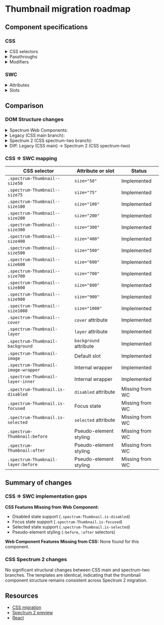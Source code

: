 # Thumbnail migration roadmap

## Component specifications

### CSS

<details>
<summary>CSS selectors</summary>

- `.spectrum-Thumbnail`
- `.spectrum-Thumbnail--cover .spectrum-Thumbnail-image`
- `.spectrum-Thumbnail--size100`
- `.spectrum-Thumbnail--size1000`
- `.spectrum-Thumbnail--size200`
- `.spectrum-Thumbnail--size300`
- `.spectrum-Thumbnail--size400`
- `.spectrum-Thumbnail--size50`
- `.spectrum-Thumbnail--size500`
- `.spectrum-Thumbnail--size600`
- `.spectrum-Thumbnail--size700`
- `.spectrum-Thumbnail--size75`
- `.spectrum-Thumbnail--size800`
- `.spectrum-Thumbnail--size900`
- `.spectrum-Thumbnail-background`
- `.spectrum-Thumbnail-image`
- `.spectrum-Thumbnail-image-wrapper`
- `.spectrum-Thumbnail-layer`
- `.spectrum-Thumbnail-layer-inner`
- `.spectrum-Thumbnail-layer.is-selected`
- `.spectrum-Thumbnail-layer:before`
- `.spectrum-Thumbnail.is-disabled`
- `.spectrum-Thumbnail.is-focused`
- `.spectrum-Thumbnail.is-focused .spectrum-Thumbnail-image-wrapper`
- `.spectrum-Thumbnail.is-focused:after`
- `.spectrum-Thumbnail:before`

</details>

<details>
<summary>Passthroughs</summary>

- `--mod-opacity-checkerboard-size`

</details>

<details>
<summary>Modifiers</summary>

- `--mod-thumbnail-border-color`
- `--mod-thumbnail-border-color-selected`
- `--mod-thumbnail-border-radius`
- `--mod-thumbnail-border-width`
- `--mod-thumbnail-border-width-selected`
- `--mod-thumbnail-color-opacity-disabled`
- `--mod-thumbnail-focus-indicator-color`
- `--mod-thumbnail-focus-indicator-gap`
- `--mod-thumbnail-focus-indicator-thickness`
- `--mod-thumbnail-layer-border-color-inner`
- `--mod-thumbnail-layer-border-color-outer`
- `--mod-thumbnail-layer-border-width-inner`
- `--mod-thumbnail-layer-border-width-outer`
- `--mod-thumbnail-size`

</details>

### SWC

<details>
<summary>Attributes</summary>

- `background` (string) - Background color for the thumbnail
- `cover` (boolean) - Whether the image should cover the entire thumbnail
- `layer` (boolean) - Whether the thumbnail is in layer mode
- `size` (string) - Size of the thumbnail (50, 75, 100, 200, 300, 400, 500, 600, 700, 800, 900, 1000)

</details>

<details>
<summary>Slots</summary>

- Default slot - Image element to present in the thumbnail

</details>

## Comparison

### DOM Structure changes

<details>
<summary>Spectrum Web Components:</summary>

```html
<!-- With background -->
<div class="opacity-checkerboard background" style="background: [background]">
    <div class="image-wrapper">
        <slot></slot>
    </div>
</div>

<!-- With layer -->
<div class="opacity-checkerboard layer-inner">
    <slot></slot>
</div>

<!-- Default -->
<div class="opacity-checkerboard image-wrapper">
    <slot></slot>
</div>
```

</details>

<details>
<summary>Legacy (CSS main branch):</summary>

```html
<!-- Layer variant -->
<div
    class="spectrum-Thumbnail spectrum-Thumbnail-layer is-selected is-disabled is-focused spectrum-Thumbnail--size500"
>
    <div class="spectrum-Thumbnail-layer-inner">
        <div class="spectrum-Thumbnail-image-wrapper">
            <img
                class="spectrum-Thumbnail-image"
                src="[imageURL]"
                alt="[altText]"
            />
        </div>
    </div>
</div>

<!-- With background -->
<div
    class="spectrum-Thumbnail spectrum-Thumbnail--cover spectrum-Thumbnail-layer is-selected is-disabled is-focused spectrum-Thumbnail--size500"
>
    <div
        class="spectrum-Thumbnail-background"
        style="background-color: [backgroundColor]"
    ></div>
    <div class="spectrum-Thumbnail-image-wrapper">
        <img
            class="spectrum-Thumbnail-image"
            src="[imageURL]"
            alt="[altText]"
        />
    </div>
</div>

<!-- Default -->
<div
    class="spectrum-Thumbnail spectrum-Thumbnail--cover spectrum-Thumbnail-layer is-selected is-disabled is-focused spectrum-Thumbnail--size500"
>
    <div
        class="spectrum-Thumbnail-background"
        style="background-color: [backgroundColor]"
    ></div>
    <div class="spectrum-Thumbnail-image-wrapper">
        <img
            class="spectrum-Thumbnail-image"
            src="[imageURL]"
            alt="[altText]"
        />
    </div>
</div>
```

</details>

<details>
<summary>Spectrum 2 (CSS spectrum-two branch):</summary>

```html
<!-- Layer variant -->
<div
    class="spectrum-Thumbnail spectrum-Thumbnail-layer is-selected is-disabled is-focused spectrum-Thumbnail--size500"
>
    <div class="spectrum-Thumbnail-layer-inner">
        <div class="spectrum-Thumbnail-image-wrapper">
            <img
                class="spectrum-Thumbnail-image"
                src="[imageURL]"
                alt="[altText]"
            />
        </div>
    </div>
</div>

<!-- With background -->
<div
    class="spectrum-Thumbnail spectrum-Thumbnail--cover spectrum-Thumbnail-layer is-selected is-disabled is-focused spectrum-Thumbnail--size500"
>
    <div
        class="spectrum-Thumbnail-background"
        style="background-color: [backgroundColor]"
    ></div>
    <div class="spectrum-Thumbnail-image-wrapper">
        <img
            class="spectrum-Thumbnail-image"
            src="[imageURL]"
            alt="[altText]"
        />
    </div>
</div>

<!-- Default -->
<div
    class="spectrum-Thumbnail spectrum-Thumbnail--cover spectrum-Thumbnail-layer is-selected is-disabled is-focused spectrum-Thumbnail--size500"
>
    <div
        class="spectrum-Thumbnail-background"
        style="background-color: [backgroundColor]"
    ></div>
    <div class="spectrum-Thumbnail-image-wrapper">
        <img
            class="spectrum-Thumbnail-image"
            src="[imageURL]"
            alt="[altText]"
        />
    </div>
</div>
```

</details>

<details>
<summary>Diff: Legacy (CSS main) → Spectrum 2 (CSS spectrum-two)</summary>

No significant structural changes.

</details>

### CSS => SWC mapping

| CSS selector                        | Attribute or slot      | Status          |
| ----------------------------------- | ---------------------- | --------------- |
| `.spectrum-Thumbnail--size50`       | `size="50"`            | Implemented     |
| `.spectrum-Thumbnail--size75`       | `size="75"`            | Implemented     |
| `.spectrum-Thumbnail--size100`      | `size="100"`           | Implemented     |
| `.spectrum-Thumbnail--size200`      | `size="200"`           | Implemented     |
| `.spectrum-Thumbnail--size300`      | `size="300"`           | Implemented     |
| `.spectrum-Thumbnail--size400`      | `size="400"`           | Implemented     |
| `.spectrum-Thumbnail--size500`      | `size="500"`           | Implemented     |
| `.spectrum-Thumbnail--size600`      | `size="600"`           | Implemented     |
| `.spectrum-Thumbnail--size700`      | `size="700"`           | Implemented     |
| `.spectrum-Thumbnail--size800`      | `size="800"`           | Implemented     |
| `.spectrum-Thumbnail--size900`      | `size="900"`           | Implemented     |
| `.spectrum-Thumbnail--size1000`     | `size="1000"`          | Implemented     |
| `.spectrum-Thumbnail--cover`        | `cover` attribute      | Implemented     |
| `.spectrum-Thumbnail-layer`         | `layer` attribute      | Implemented     |
| `.spectrum-Thumbnail-background`    | `background` attribute | Implemented     |
| `.spectrum-Thumbnail-image`         | Default slot           | Implemented     |
| `.spectrum-Thumbnail-image-wrapper` | Internal wrapper       | Implemented     |
| `.spectrum-Thumbnail-layer-inner`   | Internal wrapper       | Implemented     |
| `.spectrum-Thumbnail.is-disabled`   | `disabled` attribute   | Missing from WC |
| `.spectrum-Thumbnail.is-focused`    | Focus state            | Missing from WC |
| `.spectrum-Thumbnail.is-selected`   | `selected` attribute   | Missing from WC |
| `.spectrum-Thumbnail:before`        | Pseudo-element styling | Missing from WC |
| `.spectrum-Thumbnail:after`         | Pseudo-element styling | Missing from WC |
| `.spectrum-Thumbnail-layer:before`  | Pseudo-element styling | Missing from WC |

## Summary of changes

### CSS => SWC implementation gaps

**CSS Features Missing from Web Component:**

- Disabled state support (`.spectrum-Thumbnail.is-disabled`)
- Focus state support (`.spectrum-Thumbnail.is-focused`)
- Selected state support (`.spectrum-Thumbnail.is-selected`)
- Pseudo-element styling (`:before`, `:after` selectors)

**Web Component Features Missing from CSS:**
None found for this component.

### CSS Spectrum 2 changes

No significant structural changes between CSS main and spectrum-two branches. The templates are identical, indicating that the thumbnail component structure remains consistent across Spectrum 2 migration.

## Resources

- [CSS migration]()
- [Spectrum 2 preview]()
- [React]()
